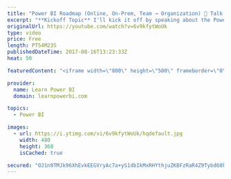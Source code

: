 ```yaml
---
title: "Power BI Roadmap (Online, On-Prem, Team → Organization) 🔴 Talk Power BI LIVE (Subscribe & Join)"
excerpt: "**Kickoff Topic** I'll kick it off by speaking about the Power BI Journey, growing from individual use to Team use to the whole organization; via the Online (Cloud) or On-Premises path.  Hello, I am Avi Singh, Microsoft MVP and Power BI expert. I just love talking about Power BI. So much so that I have"
originalUrl: https://youtube.com/watch?v=6v9kfytWoUk
type: video
price: Free
length: PT54M23S
publishedDateTime: 2017-08-16T13:23:33Z
heat: 50

featuredContent: "<iframe width=\"800\" height=\"500\" frameborder=\"0\" src=\"https://www.youtube.com/embed/6v9kfytWoUk\" allow=\"accelerometer; autoplay; encrypted-media; gyroscope; picture-in-picture\" allowfullscreen></iframe>"

provider:
  name: Learn Power BI
  domain: learnpowerbi.com

topics:
  - Power BI

images:
  - url: https://i.ytimg.com/vi/6v9kfytWoUk/hqdefault.jpg
    width: 480
    height: 360
    isCached: true

secured: "OJ1n9TMJk96XhEvkEEGVryAc7a+yS1dbIkMxRHYthjuZKBFzRaR4Z9Tybd60kS5dhJ/W/8n9/M3P4lHRRBEdqM3EapnnBQId/9cuSt/bKmB1hDRTDpu38hxMizDqZ5MegJk7s+4LyBYl1tw3Cik25z+zPkH/1zBrJ1ABiTBPKjCwfZOovmU2noP39z4B7Epe/aYvDEFniyjf4mgBjCNum8ePOGJd6b/hS8e82JI1P/WC/NamQg5iMkIoZQqd5McQihVy0D4gwfKlS6P3qGFq8xYffUR0yidcCIsPWsmiYk8Ym0qBTkxGHUHzWePVGjV9DDKQfD2bm1wVBKMSxMA7z7GBnfj1E3CkUs+yUIua6tllZbVVqZsIQYZWjvNHZyzk3ifnh/0enQQjpF8dhWxIrfvP0DVZGWmn+rPLXqz0qa0=;v6tISF7yBE/Ol6FeX5B+vA=="
---
```


